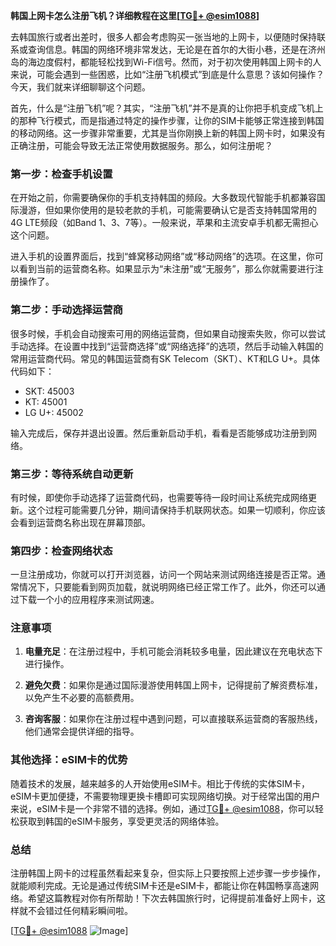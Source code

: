 **韩国上网卡怎么注册飞机？详细教程在这里[[TG💪+ @esim1088](https://t.me/s/esim1088)]**

去韩国旅行或者出差时，很多人都会考虑购买一张当地的上网卡，以便随时保持联系或查询信息。韩国的网络环境非常发达，无论是在首尔的大街小巷，还是在济州岛的海边度假村，都能轻松找到Wi-Fi信号。然而，对于初次使用韩国上网卡的人来说，可能会遇到一些困惑，比如“注册飞机模式”到底是什么意思？该如何操作？今天，我们就来详细聊聊这个问题。

首先，什么是“注册飞机”呢？其实，“注册飞机”并不是真的让你把手机变成飞机上的那种飞行模式，而是指通过特定的操作步骤，让你的SIM卡能够正常连接到韩国的移动网络。这一步骤非常重要，尤其是当你刚换上新的韩国上网卡时，如果没有正确注册，可能会导致无法正常使用数据服务。那么，如何注册呢？

### 第一步：检查手机设置

在开始之前，你需要确保你的手机支持韩国的频段。大多数现代智能手机都兼容国际漫游，但如果你使用的是较老款的手机，可能需要确认它是否支持韩国常用的4G LTE频段（如Band 1、3、7等）。一般来说，苹果和主流安卓手机都无需担心这个问题。

进入手机的设置界面后，找到“蜂窝移动网络”或“移动网络”的选项。在这里，你可以看到当前的运营商名称。如果显示为“未注册”或“无服务”，那么你就需要进行注册操作了。

### 第二步：手动选择运营商

很多时候，手机会自动搜索可用的网络运营商，但如果自动搜索失败，你可以尝试手动选择。在设置中找到“运营商选择”或“网络选择”的选项，然后手动输入韩国的常用运营商代码。常见的韩国运营商有SK Telecom（SKT）、KT和LG U+。具体代码如下：

- SKT: 45003
- KT: 45001
- LG U+: 45002

输入完成后，保存并退出设置。然后重新启动手机，看看是否能够成功注册到网络。

### 第三步：等待系统自动更新

有时候，即使你手动选择了运营商代码，也需要等待一段时间让系统完成网络更新。这个过程可能需要几分钟，期间请保持手机联网状态。如果一切顺利，你应该会看到运营商名称出现在屏幕顶部。

### 第四步：检查网络状态

一旦注册成功，你就可以打开浏览器，访问一个网站来测试网络连接是否正常。通常情况下，只要能看到网页加载，就说明网络已经正常工作了。此外，你还可以通过下载一个小的应用程序来测试网速。

### 注意事项

1. **电量充足**：在注册过程中，手机可能会消耗较多电量，因此建议在充电状态下进行操作。
   
2. **避免欠费**：如果你是通过国际漫游使用韩国上网卡，记得提前了解资费标准，以免产生不必要的高额费用。

3. **咨询客服**：如果你在注册过程中遇到问题，可以直接联系运营商的客服热线，他们通常会提供详细的指导。

### 其他选择：eSIM卡的优势

随着技术的发展，越来越多的人开始使用eSIM卡。相比于传统的实体SIM卡，eSIM卡更加便捷，不需要物理更换卡槽即可实现网络切换。对于经常出国的用户来说，eSIM卡是一个非常不错的选择。例如，通过[TG💪+ @esim1088](https://t.me/s/esim1088)，你可以轻松获取到韩国的eSIM卡服务，享受更灵活的网络体验。

### 总结

注册韩国上网卡的过程虽然看起来复杂，但实际上只要按照上述步骤一步步操作，就能顺利完成。无论是通过传统SIM卡还是eSIM卡，都能让你在韩国畅享高速网络。希望这篇教程对你有所帮助！下次去韩国旅行时，记得提前准备好上网卡，这样就不会错过任何精彩瞬间啦。

[[TG💪+ @esim1088](https://t.me/s/esim1088) ![Image](https://i.postimg.cc/4NQfJmqS/Snipaste-2025-05-13-00-14-12.png)]